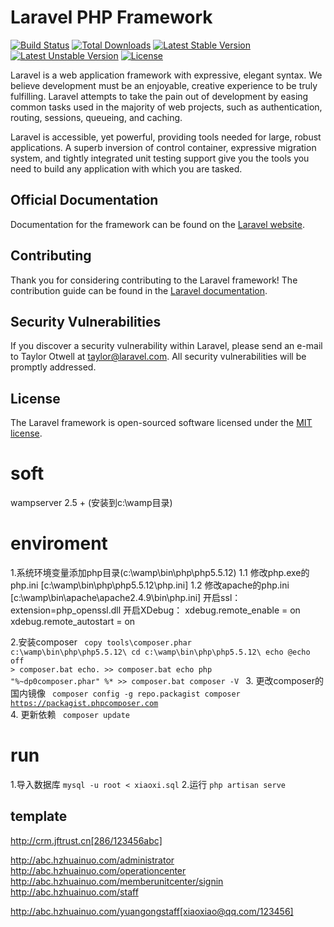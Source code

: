 # Laravel PHP Framework

[![Build Status](https://travis-ci.org/laravel/framework.svg)](https://travis-ci.org/laravel/framework)
[![Total Downloads](https://poser.pugx.org/laravel/framework/d/total.svg)](https://packagist.org/packages/laravel/framework)
[![Latest Stable Version](https://poser.pugx.org/laravel/framework/v/stable.svg)](https://packagist.org/packages/laravel/framework)
[![Latest Unstable Version](https://poser.pugx.org/laravel/framework/v/unstable.svg)](https://packagist.org/packages/laravel/framework)
[![License](https://poser.pugx.org/laravel/framework/license.svg)](https://packagist.org/packages/laravel/framework)

Laravel is a web application framework with expressive, elegant syntax. We believe development must be an enjoyable, creative experience to be truly fulfilling. Laravel attempts to take the pain out of development by easing common tasks used in the majority of web projects, such as authentication, routing, sessions, queueing, and caching.

Laravel is accessible, yet powerful, providing tools needed for large, robust applications. A superb inversion of control container, expressive migration system, and tightly integrated unit testing support give you the tools you need to build any application with which you are tasked.

## Official Documentation

Documentation for the framework can be found on the [Laravel website](http://laravel.com/docs).

## Contributing

Thank you for considering contributing to the Laravel framework! The contribution guide can be found in the [Laravel documentation](http://laravel.com/docs/contributions).

## Security Vulnerabilities

If you discover a security vulnerability within Laravel, please send an e-mail to Taylor Otwell at taylor@laravel.com. All security vulnerabilities will be promptly addressed.

## License

The Laravel framework is open-sourced software licensed under the [MIT license](http://opensource.org/licenses/MIT).


# soft 
wampserver 2.5 + (安装到c:\wamp目录)
# enviroment
1.系统环境变量添加php目录(c:\wamp\bin\php\php5.5.12\)
    1.1 修改php.exe的php.ini [c:\wamp\bin\php\php5.5.12\php.ini]
    1.2 修改apache的php.ini [c:\wamp\bin\apache\apache2.4.9\bin\php.ini]
        开启ssl：
            extension=php_openssl.dll
        开启XDebug：
            xdebug.remote_enable = on
            xdebug.remote_autostart = on

2.安装composer
    <code>
    copy tools\composer.phar c:\wamp\bin\php\php5.5.12\ 
    cd c:\wamp\bin\php\php5.5.12\ 
    echo @echo off > composer.bat
    echo. >> composer.bat
    echo php "%~dp0composer.phar" %* >> composer.bat
    composer -V
    </code>
3. 更改composer的国内镜像
    <code> composer config -g repo.packagist composer https://packagist.phpcomposer.com </code>
4. 更新依赖
    <code> composer update</code>
# run

1.导入数据库
<code>mysql -u root < xiaoxi.sql</code>
2.运行
<code>php artisan serve</code>

## template

http://crm.jftrust.cn[286/123456abc]

http://abc.hzhuainuo.com/administrator
http://abc.hzhuainuo.com/operationcenter
http://abc.hzhuainuo.com/memberunitcenter/signin
http://abc.hzhuainuo.com/staff

http://abc.hzhuainuo.com/yuangongstaff[xiaoxiao@qq.com/123456]

